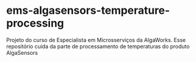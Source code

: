 # ems-algasensors-temperature-processing
Projeto do curso de Especialista em Microsserviços da AlgaWorks. Esse repositório cuida da parte de processamento de temperaturas do produto AlgaSensors
